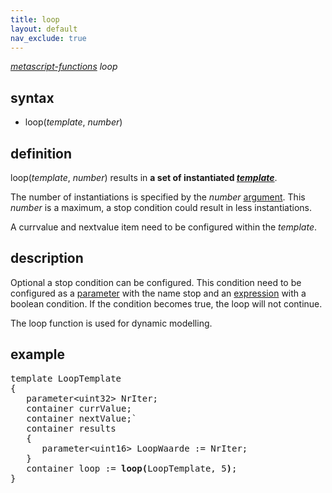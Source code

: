 ```yaml
---
title: loop
layout: default
nav_exclude: true
---
```

*[metascript-functions](metascript-functions) loop*

## syntax

- loop(*template*, *number*)

## definition

loop(*template*, *number*) results in **a set of instantiated <I>[template](template)</I>**.

The number of instantiations is specified by the *number* [argument](argument). This *number* is a maximum, a stop condition could result in less instantiations.

A currvalue and nextvalue item need to be configured within the *template*.

## description

Optional a stop condition can be configured. This condition need to be configured as a [parameter](parameter) with the name stop and an [expression](expression) with a boolean condition. If the condition becomes true, the loop will not continue.

The loop function is used for dynamic modelling.

## example
<pre>
template LoopTemplate
{
   parameter&lt;uint32&gt; NrIter;
   container currValue;
   container nextValue;`
   container results
   {
      parameter&lt;uint16&gt; LoopWaarde := NrIter;
   }
   container loop := <B>loop(</B>LoopTemplate, 5<B>)</B>;
}
</pre>
